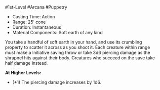 #1st-Level #Arcana #Puppetry
 
- Casting Time: Action
- Range: 25' cone
- Duration: Instantaneous
- Material Components: Soft earth of any kind  

You take a handful of soft earth in your hand, and use its crumbling property to scatter it across as you shoot it. Each creature within range must make a Initiative saving throw or take 3d6 piercing damage as the shrapnel hits against their body. Creatures who succeed on the save take half damage instead.
 
**At Higher Levels:** 
* (+1) The piercing damage increases by 1d6.
